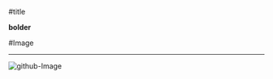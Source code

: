 
#title

**bolder**


#Image
_____

![github-Image](https://github.com/LingDong-/nonflowers/raw/master/screenshots/screen01.jpg?raw=true)